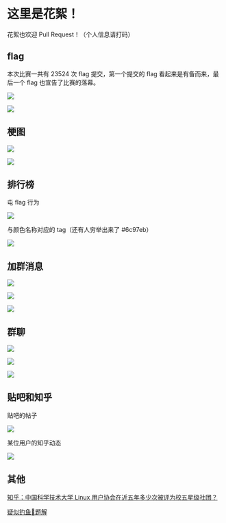 # 这里是花絮！

花絮也欢迎 Pull Request！（个人信息请打码）

## flag

本次比赛一共有 23524 次 flag 提交，第一个提交的 flag 看起来是有备而来，最后一个 flag 也宣告了比赛的落幕。

![](files/13.jpg)

![](files/14.jpg)

## 梗图

![](files/1.jpg)

![](files/2.jpg)

## 排行榜

屯 flag 行为

![](files/3.jpg)

与颜色名称对应的 tag（还有人穷举出来了 #6c97eb）

![](files/9.jpg)

## 加群消息

![](files/4.jpg)

![](files/5.jpg)

![](files/6.jpg)

## 群聊

![](files/10.jpg)

![](files/11.jpg)

![](files/12.jpg)

## 贴吧和知乎

贴吧的帖子

![](files/7.jpg)

某位用户的知乎动态

![](files/8.jpg)

## 其他

[知乎：中国科学技术大学 Linux 用户协会在近五年多少次被评为校五星级社团？](https://www.zhihu.com/question/494178119)

[疑似钓鱼🎣题解](https://t.me/hackergame2021)
